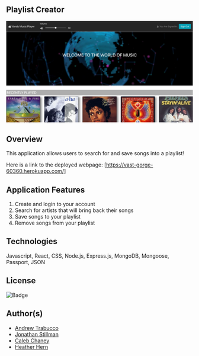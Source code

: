 ## Playlist Creator
![](https://github.com/Cachamoe/Playlist-Creator/blob/main/client/public/Screen%20Shot%202021-01-23%20at%2010.38.49%20AM.png)

## Overview
This application allows users to search for and save songs into a playlist! 


Here is a link to the deployed webpage: [https://vast-gorge-60360.herokuapp.com/]

## Application Features
1) Create and login to your account
2) Search for artists that will bring back their songs
3) Save songs to your playlist
4) Remove songs from your playlist

## Technologies
Javascript, React, CSS, Node.js, Express.js, MongoDB, Mongoose, Passport, JSON

## License
![Badge](https://img.shields.io/badge/license-MIT-<green>) 

## Author(s)
* [Andrew Trabucco](https://github.com/andrewtrabucco)
* [Jonathan Stillman](https://github.com/JonathanStillman)
* [Caleb Chaney](https://github.com/Cachamoe)
* [Heather Hern](http://github.com/heatherhern)






